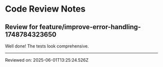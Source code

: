 # Code Review Notes

## Review for feature/improve-error-handling-1748784323650

Well done! The tests look comprehensive.

---
Reviewed on: 2025-06-01T13:25:24.526Z